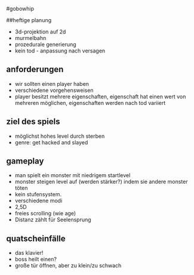 #gobowhip

##heftige planung

- 3d-projektion auf 2d
- murmelbahn 
- prozedurale generierung 
- kein tod - anpassung nach versagen

## anforderungen

- wir sollten einen player haben
- verschiedene vorgehensweisen
- player besitzt mehrere eigenschaften, eigenschaft hat einen wert von mehreren möglichen, eigenschaften werden nach tod variiert

## ziel des spiels

- möglichst hohes level durch sterben
- genre: get hacked and slayed

## gameplay

- man spielt ein monster mit niedrigem startlevel
- monster steigen level auf (werden stärker?) indem sie andere monster töten
- kein stufensystem.
- verschiedene modi
- 2,5D
- freies scrolling (wie age)
- Distanz zählt für Seelensprung

## quatscheinfälle

- das klavier!
- boss heilt einen?
- große tür öffnen, aber zu klein/zu schwach
